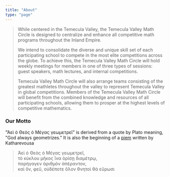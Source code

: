 ```yaml
---
title: "About"
type: "page"
---
```


> While centered in the Temecula Valley, the Temecula Valley Math Circle is designed to centralize and enhance all competitive math programs throughout the Inland Empire. 
>
> We intend to consolidate the diverse and unique skill set of each participating school to compete in the most elite competitions across the globe. 
To achieve this, the Temecula Valley Math Circle will hold weekly meetings for members in one of three types of sessions: guest speakers, math lectures, and internal competitions. 
>
> Temecula Valley Math Circle will also arrange teams consisting of the greatest mathletes throughout the valley to represent Temecula Valley in global competitions. 
> Members of the Temecula Valley Math Circle will benefit from the combined knowledge and resources of all participating schools, allowing them to prosper at the highest levels of competitive mathematics. 

### Our Motto
"Ἀεὶ ὁ Θεὸς ὀ Μέγας γεωμετρεῖ" is derived from a quote by Plato meaning, "God always geometrizes."
It is also the beginning of a [piem](https://en.wikipedia.org/wiki/Piphilology) written by Katharevousa

> Ἀεὶ ὁ Θεὸς ὀ Μέγας γεωμετρεῖ,  
> τὸ κύκλου μῆκος ἵνα ὁρίσῃ διαμέτρῳ,  
> παρήγαγεν ἀριθμὸν ἀπέραντον,  
> καὶ ὅν, φεῦ, οὐδέποτε ὅλον θνητοὶ θὰ εὕρωσι
